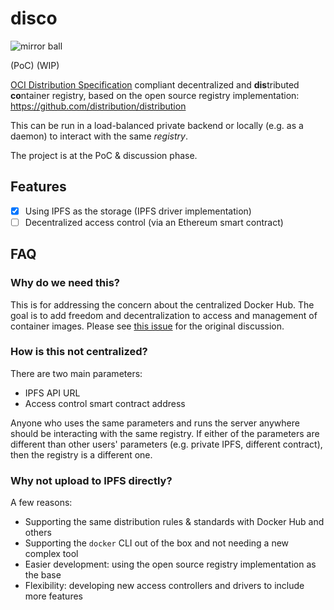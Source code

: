 # disco

![mirror ball](https://upload.wikimedia.org/wikipedia/commons/2/29/Disco_ball4.jpg)

(PoC) (WIP)

[OCI Distribution Specification](https://github.com/opencontainers/distribution-spec/blob/main/spec.md) compliant decentralized and **dis**tributed **co**ntainer registry, based on the open source registry implementation: https://github.com/distribution/distribution

This can be run in a load-balanced private backend or locally (e.g. as a daemon) to interact with the same _registry_.

The project is at the PoC & discussion phase.

## Features

- [x] Using IPFS as the storage (IPFS driver implementation)
- [ ] Decentralized access control (via an Ethereum smart contract)

## FAQ

### Why do we need this?

This is for addressing the concern about the centralized Docker Hub. The goal is to add freedom and decentralization to access and management of container images. Please see [this issue](https://github.com/OpenZeppelin/fortify-node/issues/1) for the original discussion.

### How is this not centralized?

There are two main parameters:

- IPFS API URL
- Access control smart contract address

Anyone who uses the same parameters and runs the server anywhere should be interacting with the same registry. If either of the parameters are different than other users' parameters (e.g. private IPFS, different contract), then the registry is a different one.

### Why not upload to IPFS directly?

A few reasons:

- Supporting the same distribution rules & standards with Docker Hub and others
- Supporting the `docker` CLI out of the box and not needing a new complex tool
- Easier development: using the open source registry implementation as the base
- Flexibility: developing new access controllers and drivers to include more features
